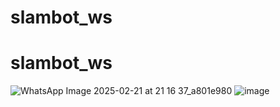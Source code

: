 # slambot_ws
# slambot_ws
![WhatsApp Image 2025-02-21 at 21 16 37_a801e980](https://github.com/user-attachments/assets/85bf0709-8b8a-4c6f-937c-572ac9fd835f)
![image](https://github.com/user-attachments/assets/28e589a8-704c-4e51-bff0-03f5c4ffdb00)

